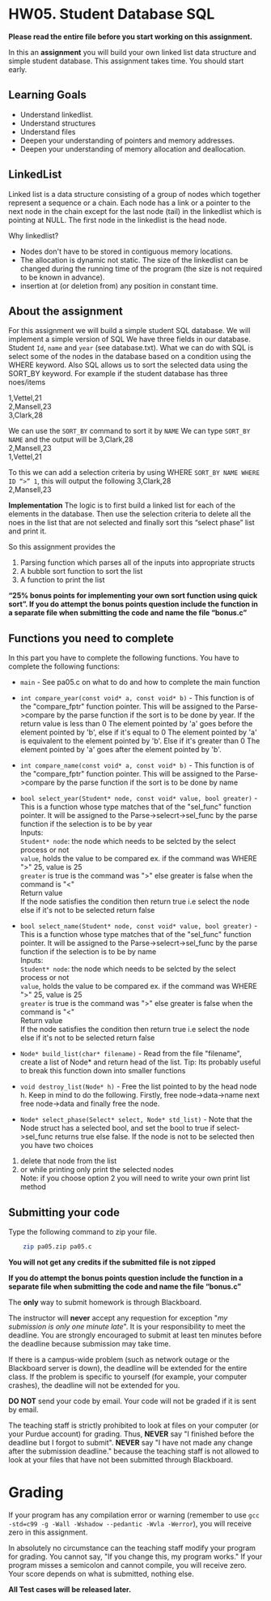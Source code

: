 # HW05. Student Database SQL

<strong>Please read the entire file before you start working on this assignment.</strong><br>

In this an **assignment** you will build your own linked list data structure and simple student database. 
This assignment takes time. You should start early.

## Learning Goals
* Understand linkedlist.
* Understand structures
* Understand files
* Deepen your understanding of pointers and memory addresses.
* Deepen your understanding of memory allocation and deallocation.


## LinkedList
 Linked list is a data structure consisting of a group of nodes which together represent a sequence or a chain. Each node has a link or a pointer to the next node in the chain except for the last node (tail) in the linkedlist which is pointing at NULL. The first node in the linkedlist is the head node.
 
 Why linkedlist?
 - Nodes don't have to be stored in contiguous memory locations.
 - The allocation is dynamic not static. The size of the linkedlist can be changed during the running time of the program (the size is not required to be known in advance).
 - insertion at (or deletion from) any position in constant time.

About the assignment
---------------------
For this assignment we will build a simple student SQL database.
We will implement a simple version of SQL
We have three fields in our database. Student `Id`, `name` and `year` (see database.txt). 
What we can do with SQL is select some of the nodes in the database based on a condition using the WHERE keyword. Also SQL allows us to sort the selected data using the SORT_BY keyword.
For example if the student database has three noes/items

1,Vettel,21\
2,Mansell,23\
3,Clark,28

We can use the `SORT_BY` command to sort it by `NAME`
We can type `SORT_BY NAME` and the output will be 
3,Clark,28\
2,Mansell,23\
1,Vettel,21

To this we can add a selection criteria by using WHERE
`SORT_BY NAME WHERE ID “>” 1`, this will output the following
3,Clark,28\
2,Mansell,23

**Implementation**
The logic is to first build a linked list for each of the elements in the database.
Then use the selection criteria to delete all the noes in the list that are not selected and finally sort this “select phase” list and print it.

So this assignment provides the 
1. Parsing function which parses all of the inputs into appropriate structs
2. A bubble sort function to sort the list
3. A function to print the list

**“25% bonus points for implementing your own sort function using quick sort”. If you do attempt the bonus points question include the function in a separate file when submitting the code and name the file “bonus.c”**


Functions you need to complete
---------------------------------
In this part you  have to complete the following functions.
You have to complete the following functions:
* `main` - See pa05.c on what to do and how to complete the main function
* `int compare_year(const void* a, const void* b)` - This function is of the "compare_fptr" function pointer. This will be assigned to the Parse->compare by the parse function if the sort is to be done by year. If the return value is less than 0 The element pointed by 'a' goes before the element pointed by 'b', else if it's equal to 0 The element pointed by 'a' is equivalent to the element pointed by 'b'. Else if it's greater than 0 The element pointed by 'a' goes after the element pointed by 'b'.

* `int compare_name(const void* a, const void* b)` -  This function is of the "compare_fptr" function pointer. This will be assigned to the Parse->compare by the parse function if the sort is to be done by name

* `bool select_year(Student* node, const void* value, bool greater)` -This is a function whose type matches that of the "sel_func" function pointer. It will be assigned to the Parse->selecrt->sel_func by the parse function if the selection is to be by year \
Inputs: \
`Student* node`: the node which needs to be selcted by the select process or not \
`value`, holds the value to be compared ex. if the command was WHERE ">" 25, value is 25 \
`greater` is true is the command was ">" else greater is false when the command is "<" \
Return value \
If the node satisfies the condition then return true i.e select the node else if it's not to be selected return false

* `bool select_name(Student* node, const void* value, bool greater)` -This is a function whose type matches that of the "sel_func" function pointer. It will be assigned to the Parse->selecrt->sel_func by the parse function if the selection is to be by name \
Inputs: \
`Student* node`: the node which needs to be selcted by the select process or not \
`value`, holds the value to be compared ex. if the command was WHERE ">" 25, value is 25 \
`greater` is true is the command was ">" else greater is false when the command is "<" \
Return value \
If the node satisfies the condition then return true i.e select the node else if it's not to be selected return false

* `Node* build_list(char* filename)` - Read from the file "filename", create a list of Node* and return head of the list.
Tip: Its probably useful to break this function down into smaller functions

* `void destroy_list(Node* h)` - Free the list pointed to by the head node h.
Keep in mind to do the following. Firstly, free node->data->name next free node->data
and finally free the node.

* `Node* select_phase(Select* select, Node* std_list)` -
Note that the Node struct has a selected bool, and set the bool to true if select->sel_func returns true else false.
If the node is not to be selected then you have two choices 
1) delete that node from the list 
2) or while printing only print the selected nodes \
Note: if you choose option 2 you will need to write your own print list method

Submitting your code
---------------------------------
Type the following command to zip your file.
```bash
	zip pa05.zip pa05.c
```
<strong>You will not get any credits if the submitted file is not zipped</strong>

**If you do attempt the bonus points question include the function in a separate file when submitting the code and name the file “bonus.c”**

The **only** way to submit homework is through Blackboard.

The instructor will **never** accept any requestion for exception "*my
submission is only one minute late*".  It is your responsibility to
meet the deadline.  You are strongly encouraged to submit at least ten
minutes before the deadline because submission may take time.

If there is a campus-wide problem (such as network outage or the
Blackboard server is down), the deadline will be extended for the
entire class. If the problem is specific to yourself (for example,
your computer crashes), the deadline will not be extended for
you.

**DO NOT** send your code by email. Your code will not be graded
  if it is sent by email.

The teaching staff is strictly prohibited to look at files on your
computer (or your Purdue account) for grading. Thus, **NEVER** say "I
finished before the deadline but I forgot to submit".  **NEVER** say "I have
not made any change after the submission deadline." because the
teaching staff is not allowed to look at your files that have not been
submitted through Blackboard.

# Grading
If your program has any compilation error or warning (remember to use
`gcc -std=c99 -g -Wall -Wshadow --pedantic -Wvla -Werror`), you will
receive zero in this assignment.

In absolutely no circumstance can the teaching staff modify your
program for grading.  You cannot say, "If you change this, my program
works." If your program misses a semicolon and cannot compile, you
will receive zero.  Your score depends on what is submitted, nothing
else.



**All Test cases will be released later.**

